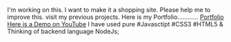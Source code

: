 I'm working on this.
I want to make it a shopping site.
Please help me to improve this.
visit my previous projects.
Here is my Portfolio............
[Portfolio](https://himanshumishir.github.io/Portfolio)<br>
[Here is a Demo on YouTube](https://youtube.com/shorts/4NlCTEFaoag?feature=share)
I have used pure  #Javasctipt #CSS3 #HTML5 & <br>
Thinking of backend language NodeJs;
